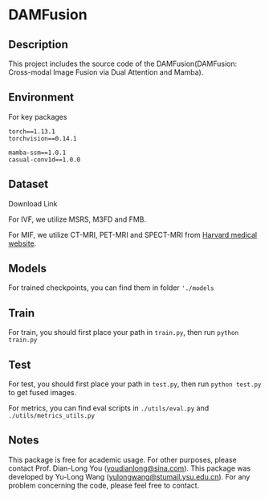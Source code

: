 # DAMFusion

## Description
This project includes the source code of the DAMFusion(DAMFusion: Cross-modal Image Fusion via Dual Attention and Mamba).

## Environment

For key packages

```
torch==1.13.1
torchvision==0.14.1

mamba-ssm==1.0.1
casual-conv1d==1.0.0
```

## Dataset

Download Link

For IVF, we utilize MSRS, M3FD and FMB.

For MIF, we utilize CT-MRI, PET-MRI and SPECT-MRI from [Harvard medical website](https://www.med.harvard.edu/AANLIB/home.html).


## Models

For trained checkpoints, you can find them in folder `'./models`

## Train

For train, you should first place your path in `train.py`, then run `python train.py`


## Test

For test, you should first place your path in `test.py`, then run `python test.py` to get fused images.

For metrics, you can find eval scripts in `./utils/eval.py` and `./utils/metrics_utils.py`

## Notes
This package is free for academic usage. For other purposes, please contact Prof. Dian-Long You (youdianlong@sina.com). This package was developed by Yu-Long Wang (yulongwang@stumail.ysu.edu.cn). For any problem concerning the code, please feel free to contact.
